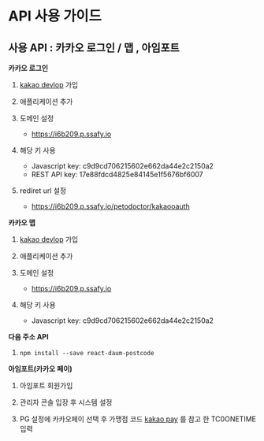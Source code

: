 # API 사용 가이드

## 사용 API : 카카오 로그인 / 맵 , 아임포트

**카카오 로그인**

1. [kakao devlop](https://developers.kakao.com/) 가입

2. 애플리케이션 추가

3. 도메인 설정
    - https://i6b209.p.ssafy.io
4. 해당 키 사용
    - Javascript key: c9d9cd706215602e662da44e2c2150a2
    - REST API key: 17e88fdcd4825e84145e1f5676bf6007
5. rediret url 설정
    - https://i6b209.p.ssafy.io/petodoctor/kakaooauth

**카카오 맵**

1. [kakao devlop](https://developers.kakao.com/) 가입

2. 애플리케이션 추가

3. 도메인 설정
    - https://i6b209.p.ssafy.io

4. 해당 키 사용
    - Javascript key: c9d9cd706215602e662da44e2c2150a2

**다음 주소 API**

1. ```npm install --save react-daum-postcode```

**아임포트(카카오 페이)**

1. 아임포트 회원가입

2. 관리자 콘솔 입장 후 시스템 설정

3. PG 설정에 카카오페이 선택 후 가맹점 코드 [kakao pay](https://developers.kakao.com/docs/latest/ko/kakaopay/common) 를 참고 한 TC0ONETIME 입력